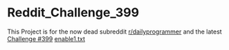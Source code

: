 # Reddit_Challenge_399

This Project is for the now dead subreddit [r/dailyprogrammer](https://www.reddit.com/r/dailyprogrammer/) and the latest [Challenge #399](https://www.reddit.com/r/dailyprogrammer/comments/onfehl/20210719_challenge_399_easy_letter_value_sum/)
[enable1.txt](https://raw.githubusercontent.com/dolph/dictionary/master/enable1.txt)
